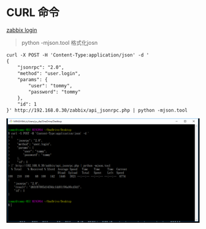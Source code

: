 # CURL 命令

[zabbix login](https://www.zabbix.com/documentation/3.4/zh/manual/api/reference/user/login)


> python -mjson.tool 格式化josn
```
curl -X POST -H 'Content-Type:application/json' -d ' 
{
    "jsonrpc": "2.0",
    "method": "user.login",
    "params": {
        "user": "tommy",
        "password": "tommy"
    },
    "id": 1
}' http://192.168.0.30/zabbix/api_jsonrpc.php | python -mjson.tool

```

![login](./images/20180603144021581.png)